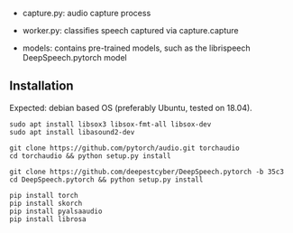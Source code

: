 
- capture.py: audio capture process
- worker.py: classifies speech captured via capture.capture

- models: contains pre-trained models, such as the librispeech
  	      DeepSpeech.pytorch model

## Installation

Expected: debian based OS (preferably Ubuntu, tested on 18.04).

	sudo apt install libsox3 libsox-fmt-all libsox-dev
	sudo apt install libasound2-dev

	git clone https://github.com/pytorch/audio.git torchaudio
	cd torchaudio && python setup.py install

	git clone https://github.com/deepestcyber/DeepSpeech.pytorch -b 35c3
	cd DeepSpeech.pytorch && python setup.py install

	pip install torch
	pip install skorch
	pip install pyalsaaudio
	pip install librosa
